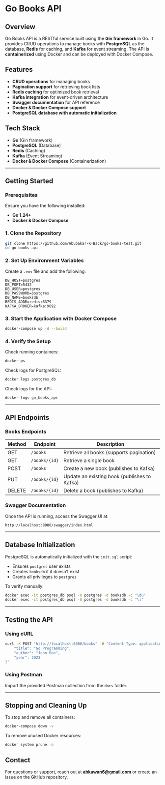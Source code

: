 # **Go Books API**

## **Overview**
Go Books API is a RESTful service built using the **Gin framework** in Go. It provides CRUD operations to manage books with **PostgreSQL** as the database, **Redis** for caching, and **Kafka** for event streaming. The API is **containerized** using Docker and can be deployed with Docker Compose.

## **Features**
- **CRUD operations** for managing books
- **Pagination support** for retrieving book lists
- **Redis caching** for optimized book retrieval
- **Kafka integration** for event-driven architecture
- **Swagger documentation** for API reference
- **Docker & Docker Compose support**
- **PostgreSQL database with automatic initialization**

## **Tech Stack**
- **Go** (Gin framework)
- **PostgreSQL** (Database)
- **Redis** (Caching)
- **Kafka** (Event Streaming)
- **Docker & Docker Compose** (Containerization)

---

## **Getting Started**

### **Prerequisites**
Ensure you have the following installed:
- **Go 1.24+**
- **Docker & Docker Compose**

### **1. Clone the Repository**
```sh
git clone https://github.com/Abubakar-K-Back/go-books-test.git
cd go-books-api
```

### **2. Set Up Environment Variables**
Create a `.env` file and add the following:
```
DB_HOST=postgres
DB_PORT=5432
DB_USER=postgres
DB_PASSWORD=postgres
DB_NAME=booksdb
REDIS_ADDR=redis:6379
KAFKA_BROKER=kafka:9092
```

### **3. Start the Application with Docker Compose**
```sh
docker-compose up -d --build
```

### **4. Verify the Setup**
Check running containers:
```sh
docker ps
```
Check logs for PostgreSQL:
```sh
docker logs postgres_db
```
Check logs for the API:
```sh
docker logs go_books_api
```

---

## **API Endpoints**

### **Books Endpoints**
| Method | Endpoint         | Description |
|--------|----------------|-------------|
| GET    | `/books`        | Retrieve all books (supports pagination) |
| GET    | `/books/{id}`   | Retrieve a single book |
| POST   | `/books`        | Create a new book (publishes to Kafka) |
| PUT    | `/books/{id}`   | Update an existing book (publishes to Kafka) |
| DELETE | `/books/{id}`   | Delete a book (publishes to Kafka) |

### **Swagger Documentation**
Once the API is running, access the Swagger UI at:
```
http://localhost:8080/swagger/index.html
```

---

## **Database Initialization**

PostgreSQL is automatically initialized with the `init.sql` script:
- Ensures `postgres` user exists
- Creates `booksdb` if it doesn’t exist
- Grants all privileges to `postgres`

To verify manually:
```sh
docker exec -it postgres_db psql -U postgres -d booksdb -c "\du"
docker exec -it postgres_db psql -U postgres -d booksdb -c "\l"
```

---

## **Testing the API**

### **Using cURL**
```sh
curl -X POST "http://localhost:8080/books" -H "Content-Type: application/json" -d '{
    "title": "Go Programming",
    "author": "John Doe",
    "year": 2023
}'
```

### **Using Postman**
Import the provided Postman collection from the `docs` folder.

---

## **Stopping and Cleaning Up**
To stop and remove all containers:
```sh
docker-compose down -v
```
To remove unused Docker resources:
```sh
docker system prune -a
```


## **Contact**
For questions or support, reach out at **abkawan6@gmail.com** or create an issue on the GitHub repository.


